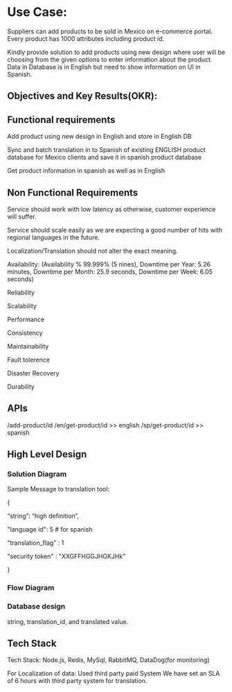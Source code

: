 

# Use Case:

Suppliers can add products to be sold in Mexico on e-commerce portal. Every product has 1000 attributes including product id.

Kindly provide solution to add products using new design where user will be choosing from the given options to enter information about the product. Data in Database is in English but need to show information on UI in Spanish.


 ## Objectives and Key Results(OKR):
 
 
 ## Functional requirements
 
 Add product using new design in English and store in English DB
 
 Sync and batch translation in to Spanish of existing ENGLISH product database for Mexico clients and save it in spanish product database
 
 Get product information in spanish as well as in English
 
 ## Non Functional Requirements
 
Service should work with low latency as otherwise, customer experience will suffer.
 
Service should scale easily as we are expecting a good number of hits with regional languages in the future.

Localization/Translation should not alter the exact meaning.
 
 Availability: (Availability % 99.999% (5 nines), Downtime per Year: 5.26 minutes, Downtime per Month: 25.9 seconds, Downtime per Week: 6.05 seconds)
 
 Reliability
 
 Scalability
 
 Performance
 
 Consistency

Maintainability
 
 Fault tolerence
 
 Disaster Recovery
 
 Durability
 
 ## APIs
 
 /add-product/id
 /en/get-product/id  >> english
  /sp/get-product/id   >> spanish
 

## High Level Design



 
### Solution Diagram


Sample Message to translation tool:

{

“string”: “high definition”,

"language id": 5  # for spanish

“translation_flag” : 1

"security token" : "XXGFFHGGJHGKJHk"

}
 
 
 
 ### Flow Diagram
 
### Database design


string, translation_id, and translated value.


## Tech Stack

Tech Stack: Node.js, Redis, MySql, RabbitMQ, DataDog(for monitoring)

For Localization of data: Used third party paid System
We have set an SLA of 6 hours with third party system for translation.
